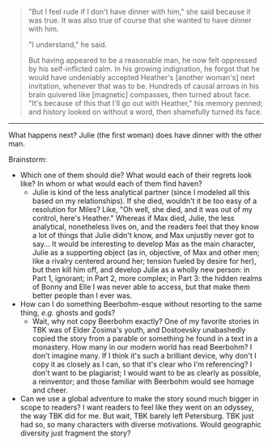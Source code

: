 > "But I feel rude if I don't have dinner with him," she said because it was true. It was also true of course that she wanted to have dinner with him.
>
> "I understand," he said.
>
> But having appeared to be a reasonable man, he now felt oppressed by his self-inflicted calm. In his growing indignation, he forgot that he would have undeniably accepted Heather's [another woman's] next invitation, whenever that was to be. Hundreds of causal arrows in his brain quivered like [magnetic] compasses, then turned about face. "It's because of this that I'll go out with Heather," his memory penned; and history looked on without a word, then shamefully turned its face.

---

What happens next? Julie (the first woman) does have dinner with the other man.

Brainstorm:

- Which one of them should die? What would each of their regrets look like? In whom or what would each of them find haven?
  - Julie is kind of the less analytical partner (since I modeled all this based on my relationships). If she died, wouldn't it be too easy of a resolution for Miles? Like, "Oh well, she died, and it was out of my control, here's Heather." Whereas if Max died, Julie, the less analytical, nonetheless lives on, and the readers feel that they know a lot of things that Julie didn't know, and Max unjustly never got to say... It would be interesting to develop Max as the main character, Julie as a supporting object (as in, objective, of Max and other men; like a rivalry centered around her; tension fueled by desire for her), but then kill him off, and develop Julie as a wholly new person: in Part 1, ignorant; in Part 2, more complex; in Part 3: the hidden realms of Bonny and Elle I was never able to access, but that make them better people than I ever was.
- How can I do something Beerbohm-esque without resorting to the same thing, _e.g._ ghosts and gods?
  - Wait, why not copy Beerbohm exactly? One of my favorite stories in TBK was of Elder Zosima's youth, and Dostoevsky unabashedly copied the story from a parable or something he found in a text in a monastery. How many in our modern world has read Beerbohm? I don't imagine many. If I think it's such a brilliant device, why don't I copy it as closely as I can, so that it's clear who I'm referencing? I don't want to be plagiarist; I would want to be as clearly as possible, a reinventor; and those familiar with Beerbohm would see homage and cheer.
- Can we use a global adventure to make the story sound much bigger in scope to readers? I want readers to feel like they went on an odyssey, the way TBK did for me. But wait, TBK barely left Petersburg. TBK just had so, so many characters with diverse motivations. Would geographic diversity just fragment the story?
